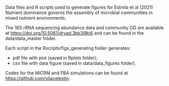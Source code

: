 Data files and R scripts used to generate figures for Estrela et al (2021) Nutrient dominance governs the assembly of microbial communities in mixed nutrient environments.

The 16S rRNA sequencing abundance data and community OD are available at https://doi.org/10.5061/dryad.3bk3j9kj6 and can be found in the data/data_master folder.

Each script in the Rscripts/figs_generating folder generates:
- pdf file with plot (saved in Rplots folder);
- csv file with data figure (saved in data/data_figures folder).

Codes for the MiCRM and FBA simulations can be found at https://github.com/vilacelestin.

